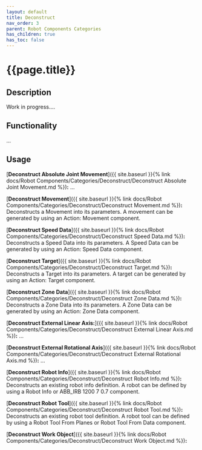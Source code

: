 ```yaml
---
layout: default
title: Deconstruct
nav_order: 3
parent: Robot Components Categories
has_children: true
has_toc: false
---
```


# **{{page.title}}**

## **Description**

Work in progress....

## **Functionality**

...

## **Usage**

[**Deconstruct Absolute Joint Movement**]({{ site.baseurl }}{% link docs/Robot Components/Categories/Deconstruct/Deconstruct Absolute Joint Movement.md %})**:** ...

[**Deconstruct Movement**]({{ site.baseurl }}{% link docs/Robot Components/Categories/Deconstruct/Deconstruct Movement.md %})**:** Deconstructs a Movement into its parameters. A movement can be generated by using an Action: Movement component.

[**Deconstruct Speed Data**]({{ site.baseurl }}{% link docs/Robot Components/Categories/Deconstruct/Deconstruct Speed Data.md %})**:** Deconstructs a Speed Data into its parameters. A Speed Data can be generated by using an Action: Speed Data component.

[**Deconstruct Target**]({{ site.baseurl }}{% link docs/Robot Components/Categories/Deconstruct/Deconstruct Target.md %})**:** Deconstructs a Target into its parameters. A target can be generated by using an Action: Target component.

[**Deconstruct Zone Data**]({{ site.baseurl }}{% link docs/Robot Components/Categories/Deconstruct/Deconstruct Zone Data.md %})**:** Deconstructs a Zone Data into its parameters. A Zone Data can be generated by using an Action: Zone Data component.

[**Deconstruct External Linear Axis:**]({{ site.baseurl }}{% link docs/Robot Components/Categories/Deconstruct/Deconstruct External Linear Axis.md %})**:** ...

[**Deconstruct External Rotational Axis**]({{ site.baseurl }}{% link docs/Robot Components/Categories/Deconstruct/Deconstruct External Rotational Axis.md %})**:** ...

[**Deconstruct Robot Info**]({{ site.baseurl }}{% link docs/Robot Components/Categories/Deconstruct/Deconstruct Robot Info.md %})**:** Deconstructs an existing robot info definition. A robot can be defined by using a Robot Info or ABB_IRB 1200 7 0.7 component.

[**Deconstruct Robot Tool**]({{ site.baseurl }}{% link docs/Robot Components/Categories/Deconstruct/Deconstruct Robot Tool.md %})**:** Deconstructs an existing robot tool definition. A robot tool can be defined by using a Robot Tool From Planes or Robot Tool From Data component.

[**Deconstruct Work Object**]({{ site.baseurl }}{% link docs/Robot Components/Categories/Deconstruct/Deconstruct Work Object.md %})**:**
